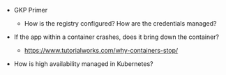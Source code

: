 
* GKP Primer
    * How is the registry configured?  How are the credentials managed?

* If the app within a container crashes, does it bring down the container?
  * https://www.tutorialworks.com/why-containers-stop/

* How is high availability managed in Kubernetes?